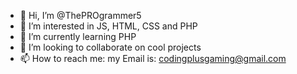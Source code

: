 - 👋 Hi, I’m @ThePROgrammer5
- 👀 I’m interested in JS, HTML, CSS and PHP
- 🌱 I’m currently learning PHP
- 💞️ I’m looking to collaborate on cool projects
- 📫 How to reach me: my Email is: codingplusgaming@gmail.com

<!---
ThePROgrammer5/ThePROgrammer5 is a ✨ special ✨ repository because its `README.md` (this file) appears on your GitHub profile.
You can click the Preview link to take a look at your changes.
--->
